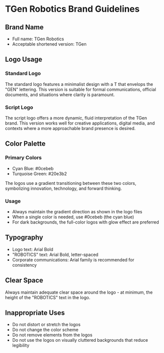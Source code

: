 # TGen Robotics Brand Guidelines

## Brand Name
- Full name: TGen Robotics
- Acceptable shortened version: TGen

## Logo Usage

### Standard Logo
The standard logo features a minimalist design with a T that envelops the "GEN" lettering. This version is suitable for formal communications, official documents, and situations where clarity is paramount.

### Script Logo
The script logo offers a more dynamic, fluid interpretation of the TGen brand. This version works well for creative applications, digital media, and contexts where a more approachable brand presence is desired.

## Color Palette

### Primary Colors
- Cyan Blue: #0cebeb
- Turquoise Green: #20e3b2

The logos use a gradient transitioning between these two colors, symbolizing innovation, technology, and forward thinking.

### Usage
- Always maintain the gradient direction as shown in the logo files
- When a single color is needed, use #0cebeb (the cyan blue)
- For dark backgrounds, the full-color logos with glow effect are preferred

## Typography

- Logo text: Arial Bold
- "ROBOTICS" text: Arial Bold, letter-spaced
- Corporate communications: Arial family is recommended for consistency

## Clear Space

Always maintain adequate clear space around the logo - at minimum, the height of the "ROBOTICS" text in the logo.

## Inappropriate Uses

- Do not distort or stretch the logos
- Do not change the color scheme
- Do not remove elements from the logos
- Do not use the logos on visually cluttered backgrounds that reduce legibility
